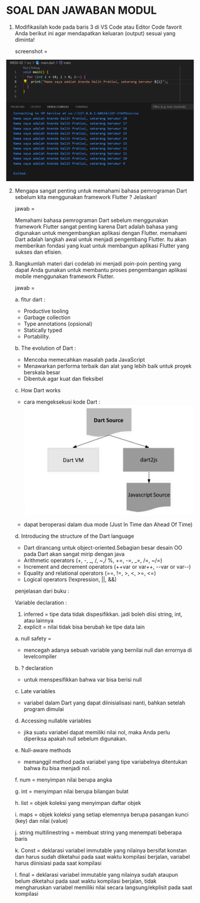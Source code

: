 # SOAL DAN JAWABAN MODUL

1. Modifikasilah kode pada baris 3 di VS Code atau Editor Code favorit Anda berikut ini agar mendapatkan keluaran (output) sesuai yang diminta!

   screenshot =

![Screenshot soal satu](/WEEK-02/docs/umur.png)

2. Mengapa sangat penting untuk memahami bahasa pemrograman Dart sebelum kita menggunakan framework Flutter ? Jelaskan!

   jawab =

   Memahami bahasa pemrograman Dart sebelum menggunakan framework Flutter sangat penting karena Dart adalah bahasa yang digunakan untuk mengembangkan aplikasi dengan Flutter. memahami Dart adalah langkah awal untuk menjadi pengembang Flutter. Itu akan memberikan fondasi yang kuat untuk membangun aplikasi Flutter yang sukses dan efisien.

3. Rangkumlah materi dari codelab ini menjadi poin-poin penting yang dapat Anda gunakan untuk membantu proses pengembangan aplikasi mobile menggunakan framework Flutter.

   jawab =

   a. fitur dart :

   - Productive tooling
   - Garbage collection
   - Type annotations (opsional)
   - Statically typed
   - Portability.

   b. The evolution of Dart :

   - Mencoba memecahkan masalah pada JavaScript
   - Menawarkan performa terbaik dan alat yang lebih baik untuk proyek berskala besar
   - Dibentuk agar kuat dan fleksibel

   c. How Dart works

   - cara mengeksekusi kode Dart :
     ![How dart Works](/WEEK-02/docs/HowDartworks.png)

   - dapat beroperasi dalam dua mode (Just In Time dan Ahead Of Time)

   d. Introducing the structure of the Dart language

   - Dart dirancang untuk object-oriented.Sebagian besar desain OO pada Dart akan sangat mirip dengan java
   - Arithmetic operators (+, -, _, /, ~,/ %, +=, -=, _=, /=, ~/=)
   - Increment and decrement operators (++var or var++, --var or var--)
   - Equality and relational operators (==, !=, >, <, >=, <=)
   - Logical operators (!expression, ||, &&)

   penjelasan dari buku :

   Variable declaration :

   1. inferred = tipe data tidak dispesifikkan. jadi boleh diisi string, int, atau lainnya
   2. explicit = nilai tidak bisa berubah ke tipe data lain

   a. null safety =

   - mencegah adanya sebuah variable yang bernilai null dan errornya di levelcompiler

   b. ? declaration

   - untuk menspesifikkan bahwa var bisa berisi null

   c. Late variables

   - variabel dalam Dart yang dapat diinisialisasi nanti, bahkan setelah program dimulai

   d. Accessing nullable variables

   - jika suatu variabel dapat memiliki nilai nol, maka Anda perlu diperiksa apakah null sebelum digunakan.

   e. Null-aware methods

   - memanggil method pada variabel yang tipe variabelnya ditentukan bahwa itu bisa menjadi nol.

   f. num = menyimpan nilai berupa angka

   g. int = menyimpan nilai berupa bilangan bulat

   h. list = objek koleksi yang menyimpan daftar objek

   i. maps = objek koleksi yang setiap elemennya berupa pasangan kunci (key) dan nilai (value)

   j. string multilinestring = membuat string yang menempati beberapa baris

   k. Const = deklarasi variabel immutable yang nilainya bersifat konstan dan harus sudah diketahui pada saat waktu kompilasi berjalan, variabel harus diinisiasi pada saat kompilasi

   l. final = deklarasi variabel immutable yang nilainya sudah ataupun belum diketahui pada saat waktu kompilasi berjalan, tidak mengharuskan variabel memiliki nilai secara langsung/ekplisit pada saat kompilasi
